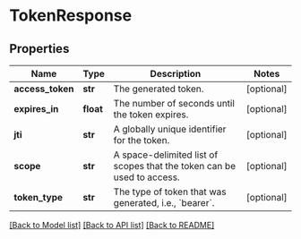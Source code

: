# TokenResponse

## Properties
Name | Type | Description | Notes
------------ | ------------- | ------------- | -------------
**access_token** | **str** | The generated token. | [optional] 
**expires_in** | **float** | The number of seconds until the token expires. | [optional] 
**jti** | **str** | A globally unique identifier for the token. | [optional] 
**scope** | **str** | A space-delimited list of scopes that the token can be used to access. | [optional] 
**token_type** | **str** | The type of token that was generated, i.e., &#x60;bearer&#x60;. | [optional] 

[[Back to Model list]](../README.md#documentation-for-models) [[Back to API list]](../README.md#documentation-for-api-endpoints) [[Back to README]](../README.md)


